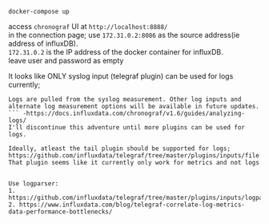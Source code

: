 `docker-compose up`    

access `chronograf` UI at `http://localhost:8888/`  
in the connection page; 
use `172.31.0.2:8086` as the source address(ie address of influxDB).  
`172.31.0.2` is the IP address of the docker container for influxDB.   
leave user and password as empty


It looks like ONLY syslog input (telegraf plugin) can be used for logs currently;   
```
Logs are pulled from the syslog measurement. Other log inputs and alternate log measurement options will be available in future updates.
``` -https://docs.influxdata.com/chronograf/v1.6/guides/analyzing-logs/    
I'll discontinue this adventure until more plugins can be used for logs.  

Ideally, atleast the tail plugin should be supported for logs; https://github.com/influxdata/telegraf/tree/master/plugins/inputs/file   
That plugin seems like it currently only work for metrics and not logs  


Use logparser:   
1. https://github.com/influxdata/telegraf/tree/master/plugins/inputs/logparser  
2. https://www.influxdata.com/blog/telegraf-correlate-log-metrics-data-performance-bottlenecks/  

